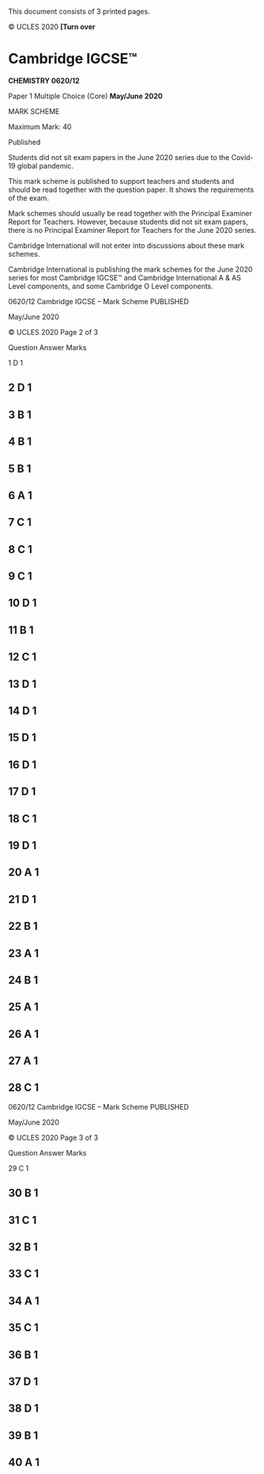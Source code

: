  This document consists of 3 printed pages. 

© UCLES 2020 **[Turn over** 

# Cambridge IGCSE™ 

**CHEMISTRY 0620/12** 

Paper 1 Multiple Choice (Core) **May/June 2020** 

MARK SCHEME 

Maximum Mark: 40 

 Published 

Students did not sit exam papers in the June 2020 series due to the Covid-19 global pandemic. 

This mark scheme is published to support teachers and students and should be read together with the question paper. It shows the requirements of the exam. 

Mark schemes should usually be read together with the Principal Examiner Report for Teachers. However, because students did not sit exam papers, there is no Principal Examiner Report for Teachers for the June 2020 series. 

Cambridge International will not enter into discussions about these mark schemes. 

Cambridge International is publishing the mark schemes for the June 2020 series for most Cambridge IGCSE™ and Cambridge International A & AS Level components, and some Cambridge O Level components. 


0620/12 Cambridge IGCSE – Mark Scheme PUBLISHED 

 May/June 2020 

© UCLES 2020 Page 2 of 3 

 Question Answer Marks 

 1 D 1 

## 2 D 1 

## 3 B 1 

## 4 B 1 

## 5 B 1 

## 6 A 1 

## 7 C 1 

## 8 C 1 

## 9 C 1 

## 10 D 1 

## 11 B 1 

## 12 C 1 

## 13 D 1 

## 14 D 1 

## 15 D 1 

## 16 D 1 

## 17 D 1 

## 18 C 1 

## 19 D 1 

## 20 A 1 

## 21 D 1 

## 22 B 1 

## 23 A 1 

## 24 B 1 

## 25 A 1 

## 26 A 1 

## 27 A 1 

## 28 C 1 


0620/12 Cambridge IGCSE – Mark Scheme PUBLISHED 

 May/June 2020 

© UCLES 2020 Page 3 of 3 

 Question Answer Marks 

 29 C 1 

## 30 B 1 

## 31 C 1 

## 32 B 1 

## 33 C 1 

## 34 A 1 

## 35 C 1 

## 36 B 1 

## 37 D 1 

## 38 D 1 

## 39 B 1 

## 40 A 1 


